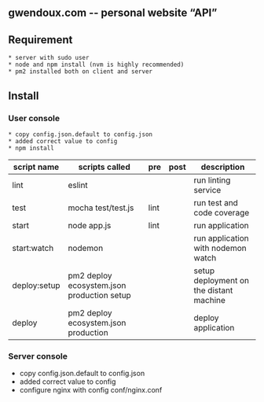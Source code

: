 gwendoux.com -- personal website “API”
--------------------------------------

## Requirement

    * server with sudo user
    * node and npm install (nvm is highly recommended)
    * pm2 installed both on client and server

## Install

### User console

    * copy config.json.default to config.json
    * added correct value to config
    * npm install

| script name | scripts called | pre | post | description |
|-------------|----------------|-----|------|-------------|
| lint        | eslint         |     |      | run linting service |
| test        | mocha test/test.js | lint |     | run test and code coverage |
| start       | node app.js    | lint |     | run application |
| start:watch | nodemon |  |  | run application with nodemon watch |
| deploy:setup | pm2 deploy ecosystem.json production setup | | | setup deployment on the distant machine |
| deploy | pm2 deploy ecosystem.json production | | | deploy application |

### Server console

   * copy config.json.default to config.json
   * added correct value to config
   * configure nginx with config conf/nginx.conf
